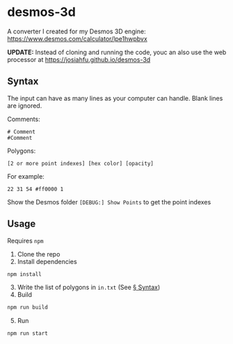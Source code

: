 # desmos-3d

A converter I created for my Desmos 3D engine:  
https://www.desmos.com/calculator/lpe1hwpbvx

**UPDATE:** Instead of cloning and running the code, youc an also use the web processor at https://josiahfu.github.io/desmos-3d

## Syntax

The input can have as many lines as your computer can handle. Blank lines are ignored.

Comments:
```
# Comment
#Comment
```

Polygons:
```
[2 or more point indexes] [hex color] [opacity]
```
For example:
```
22 31 54 #ff0000 1
```

Show the Desmos folder `[DEBUG:] Show Points` to get the point indexes

## Usage

Requires `npm`

1. Clone the repo
2. Install dependencies
```bash
npm install
```
3. Write the list of polygons in `in.txt` (See [§ Syntax](#syntax))
4. Build
```bash
npm run build
```
5. Run
```bash
npm run start
```
